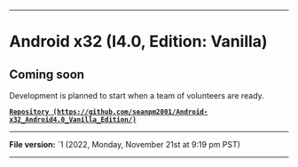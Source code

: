
***

# Android x32 (I4.0, Edition: Vanilla)

## Coming soon

Development is planned to start when a team of volunteers are ready.

**[`Repository (https://github.com/seanpm2001/Android-x32_Android4.0_Vanilla_Edition/)`](https://github.com/seanpm2001/Android-x64_Android4.0_Vanilla_Edition/)**

***

**File version:** `1 (2022, Monday, November 21st at 9:19 pm PST)

***
